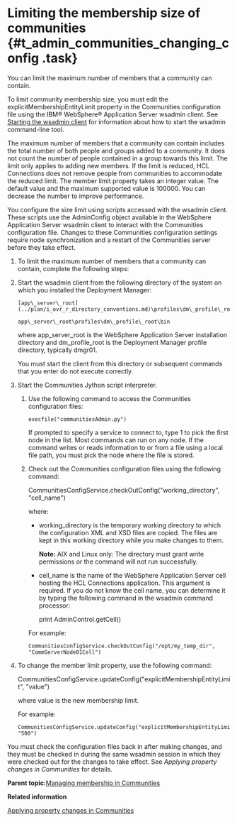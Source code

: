# Limiting the membership size of communities {#t_admin_communities_changing_config .task}

You can limit the maximum number of members that a community can contain.

To limit community membership size, you must edit the explicitMembershipEntityLimit property in the Communities configuration file using the IBM® WebSphere® Application Server wsadmin client. See [Starting the wsadmin client](t_admin_wsadmin_starting.md) for information about how to start the wsadmin command-line tool.

The maximum number of members that a community can contain includes the total number of both people and groups added to a community. It does not count the number of people contained in a group towards this limit. The limit only applies to adding new members. If the limit is reduced, HCL Connections does not remove people from communities to accommodate the reduced limit. The member limit property takes an integer value. The default value and the maximum supported value is 100000. You can decrease the number to improve performance.

You configure the size limit using scripts accessed with the wsadmin client. These scripts use the AdminConfig object available in the WebSphere Application Server wsadmin client to interact with the Communities configuration file. Changes to these Communities configuration settings require node synchronization and a restart of the Communities server before they take effect.

1.  To limit the maximum number of members that a community can contain, complete the following steps:
2.  Start the wsadmin client from the following directory of the system on which you installed the Deployment Manager:

    ```
    [app\_server\_root](../plan/i_ovr_r_directory_conventions.md)\profiles\dm\_profile\_root\bin
    ```

    ```
    app\_server\_root\profiles\dm\_profile\_root\bin
    ```

    where app\_server\_root is the WebSphere Application Server installation directory and dm\_profile\_root is the Deployment Manager profile directory, typically dmgr01.

    You must start the client from this directory or subsequent commands that you enter do not execute correctly.

3.  Start the Communities Jython script interpreter.

    1.  Use the following command to access the Communities configuration files:

        ```
        execfile("communitiesAdmin.py")
        ```

        If prompted to specify a service to connect to, type 1 to pick the first node in the list. Most commands can run on any node. If the command writes or reads information to or from a file using a local file path, you must pick the node where the file is stored.

    2.  Check out the Communities configuration files using the following command:

        CommunitiesConfigService.checkOutConfig\("working\_directory", "cell\_name"\)

        where:

        -   working\_directory is the temporary working directory to which the configuration XML and XSD files are copied. The files are kept in this working directory while you make changes to them.

            **Note:** AIX and Linux only: The directory must grant write permissions or the command will not run successfully.

        -   cell\_name is the name of the WebSphere Application Server cell hosting the HCL Connections application. This argument is required. If you do not know the cell name, you can determine it by typing the following command in the wsadmin command processor:

            print AdminControl.getCell\(\)

        For example:

        ```
        CommunitiesConfigService.checkOutConfig("/opt/my_temp_dir", "CommServerNode01Cell")
        ```

4.  To change the member limit property, use the following command:

    CommunitiesConfigService.updateConfig\("explicitMembershipEntityLimit", "value"\)

    where value is the new membership limit.

    For example:

    ```
    CommunitiesConfigService.updateConfig("explicitMembershipEntityLimit", "500")
    ```


You must check the configuration files back in after making changes, and they must be checked in during the same wsadmin session in which they were checked out for the changes to take effect. See *Applying property changes in Communities* for details.

**Parent topic:**[Managing membership in Communities](../admin/c_admin_communities_managing_membership.md)

**Related information**  


[Applying property changes in Communities](../admin/t_admin_communities_save_changes.md)

